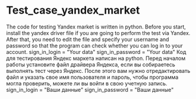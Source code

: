 # Test_case_yandex_market
The code for testing Yandex market is written in python. Before you start, install the yandex driver file if you are going to perform the test via Yandex. After that, you need to edit the file and specify your username and password so that the program can check whether you can log in to your account.
sign_in_login = "Your data"
sign_in_password = "Your data"
Код для тестирования Яндекс маркета написан на python. Перед началом работы установите файл драйвера Яндекса, если вы собираетесь выполнять тест через Яндекс. После этого вам нужно отредактировать файл и указать свое имя пользователя и пароль, чтобы программа могла проверить, можете ли вы войти в свою учетную запись.
sign_in_login = "Ваши данные"
sign_in_password = "Ваши данные"
